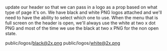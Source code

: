 update our header so that we can pass in a logo as a prop based on what type of page it's on. We have black and white PNG logos attached and we'll need to have the ability to select which one to use. When the menu that is full screen on the header is open, we'll always use the white at two x dot PNG and most of the time we use the black at two x PNG for the non open state. 


 public/logos/black@2x.png
 public/logos/white@2x.png